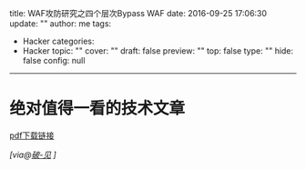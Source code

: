 title: WAF攻防研究之四个层次Bypass WAF
date: 2016-09-25 17:06:30
update: ""
author: me
tags:
- Hacker
categories:
- Hacker
topic: ""
cover: ""
draft: false
preview: ""
top: false
type: ""
hide: false
config: null


---


# 绝对值得一看的技术文章
[pdf下载链接](http://7xusrl.com1.z0.glb.clouddn.com/WAF%E6%94%BB%E9%98%B2%E7%A0%94%E7%A9%B6%E4%B9%8B%E5%9B%9B%E4%B8%AA%E5%B1%82%E6%AC%A1Bypass%20WAF.pdf)

*[via@[破-见](http://weibo.com/ttarticle/p/show?id=2309404007261092631700) ]*
